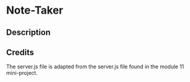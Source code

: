 # Note-Taker

## Description

## Credits
The server.js file is adapted from the server.js file found in the module 11 mini-project.